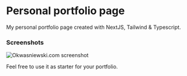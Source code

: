 # Personal portfolio page

My personal portfolio page created with NextJS, Tailwind & Typescript.

### Screenshots

![Okwasniewski.com screenshot](https://i.imgur.com/WkyDkth.png)

Feel free to use it as starter for your portfolio. 